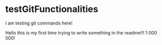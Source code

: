 # testGitFunctionalities
I am testing git commands here!

Hello this is my first time trying to write something in the readme!!!
1 000 000!
